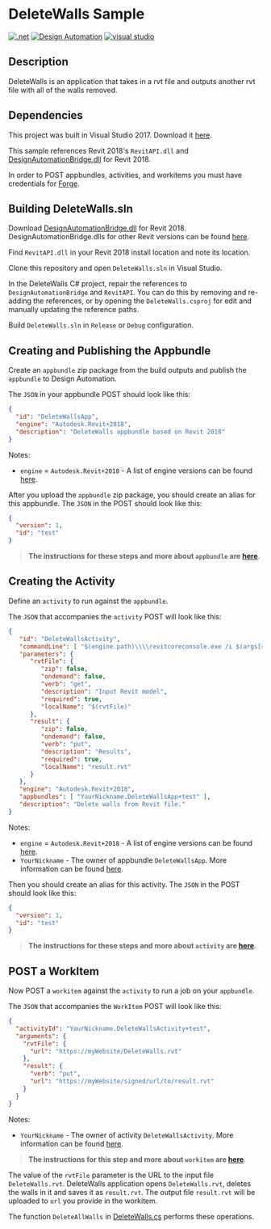 # DeleteWalls Sample

[![.net](https://img.shields.io/badge/.net-4.5-green.svg)](http://www.microsoft.com/en-us/download/details.aspx?id=30653)
[![Design Automation](https://img.shields.io/badge/Design%20Automation-v3-green.svg)](http://developer.autodesk.com/)
[![visual studio](https://img.shields.io/badge/Visual%20Studio-2017-green.svg)](https://www.visualstudio.com/)

## Description

DeleteWalls is an application that takes in a rvt file and outputs another rvt file with all of the walls removed.

## Dependencies

This project was built in Visual Studio 2017. Download it [here](https://www.visualstudio.com/).

This sample references Revit 2018's `RevitAPI.dll` and [DesignAutomationBridge.dll](https://revitio.s3.amazonaws.com/documentation/DesignAutomationBridge.dll) for Revit 2018.

In order to POST appbundles, activities, and workitems you must have credentials for [Forge](../Docs/Forge.md).

## Building DeleteWalls.sln

Download [DesignAutomationBridge.dll](https://revitio.s3.amazonaws.com/documentation/DesignAutomationBridge.dll) for Revit 2018. DesignAutomationBridge.dlls for other Revit versions can be found [here](../Docs/AppBundle.md#engine-version-aliases).

Find `RevitAPI.dll` in your Revit 2018 install location and note its location. 

Clone this repository and open `DeleteWalls.sln` in Visual Studio.  

In the DeleteWalls C# project, repair the references to `DesignAutomationBridge` and `RevitAPI`.  You can do this by removing and re-adding the references, or by opening the `DeleteWalls.csproj` for edit and manually updating the reference paths.

Build `DeleteWalls.sln` in `Release` or `Debug` configuration.

## Creating and Publishing the Appbundle

Create an `appbundle` zip package from the build outputs and publish the `appbundle` to Design Automation.

The `JSON` in your appbundle POST should look like this:
```json
{
  "id": "DeleteWallsApp",
  "engine": "Autodesk.Revit+2018",
  "description": "DeleteWalls appbundle based on Revit 2018"
}
```
Notes:
* `engine` = `Autodesk.Revit+2018` - A list of engine versions can be found [here](../Docs/AppBundle.md#engine-version-aliases).

After you upload the `appbundle` zip package, you should create an alias for this appbundle. The `JSON` in the POST should look like this:
```json
{
  "version": 1,
  "id": "test"
}
```

> **The instructions for these steps and more about `appbundle` are [here](../Docs/AppBundle.md)**.

## Creating the Activity

Define an `activity` to run against the `appbundle`.

The `JSON` that accompanies the `activity` POST will look like this:
```json
{
   "id": "DeleteWallsActivity",
   "commandLine": [ "$(engine.path)\\\\revitcoreconsole.exe /i $(args[rvtFile].path) /al $(appbundles[DeleteWallsApp].path)" ],
   "parameters": {
      "rvtFile": {
         "zip": false,
         "ondemand": false,
         "verb": "get",
         "description": "Input Revit model",
         "required": true,
         "localName": "$(rvtFile)"
      },
      "result": {
         "zip": false,
         "ondemand": false,
         "verb": "put",
         "description": "Results",
         "required": true,
         "localName": "result.rvt"
      }
   },
   "engine": "Autodesk.Revit+2018",
   "appbundles": [ "YourNickname.DeleteWallsApp+test" ],
   "description": "Delete walls from Revit file."
}
```
Notes:
* `engine` = `Autodesk.Revit+2018` - A list of engine versions can be found [here](../Docs/AppBundle.md#engine-version-aliases).
* `YourNickname` - The owner of appbundle `DeleteWallsApp`. More information can be found [here](../Docs/Nickname.md).

Then you should create an alias for this activity. The `JSON` in the POST should look like this:
```json
{
  "version": 1,
  "id": "test"
}
```

> **The instructions for these steps and more about `activity` are [here](../Docs/Activity.md)**.


## POST a WorkItem

Now POST a `workitem` against the `activity` to run a job on your `appbundle`.

The `JSON` that accompanies the `WorkItem` POST will look like this:
```json
{
  "activityId": "YourNickname.DeleteWallsActivity+test",
  "arguments": {
    "rvtFile": {
      "url": "https://myWebsite/DeleteWalls.rvt"
    },
    "result": {
      "verb": "put",
      "url": "https://myWebsite/signed/url/to/result.rvt"
    }
  }
}
```
Notes:
* `YourNickname` - The owner of activity `DeleteWallsActivity`. More information can be found [here](../Docs/Nickname.md).

> **The instructions for this step and more about `workitem` are [here](../Docs/WorkItem.md)**.

The value of the `rvtFile` parameter is the URL to the input file `DeleteWalls.rvt`. DeleteWalls application opens `DeleteWalls.rvt`, deletes the walls in it and saves it as `result.rvt`. The output file `result.rvt` will be uploaded to `url` you provide in the workitem.  

The function `DeleteAllWalls` in [DeleteWalls.cs](DeleteWallsApp/DeleteWalls.cs) performs these operations.
